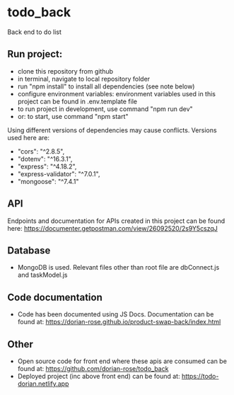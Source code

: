# todo_back

Back end to do list

## Run project:

- clone this repository from github
- in terminal, navigate to local repository folder
- run "npm install" to install all dependencies (see note below)
- configure environment variables: environment variables used in this project can be found in .env.template file
- to run project in development, use command "npm run dev"
- or: to start, use command "npm start"

Using different versions of dependencies may cause conflicts. Versions used here are:

- "cors": "^2.8.5",
- "dotenv": "^16.3.1",
- "express": "^4.18.2",
- "express-validator": "^7.0.1",
- "mongoose": "^7.4.1"

## API

Endpoints and documentation for APIs created in this project can be found here: https://documenter.getpostman.com/view/26092520/2s9Y5cszqJ

## Database

- MongoDB is used. Relevant files other than root file are dbConnect.js and taskModel.js

## Code documentation

- Code has been documented using JS Docs. Documentation can be found at: https://dorian-rose.github.io/product-swap-back/index.html

## Other

- Open source code for front end where these apis are consumed can be found at: https://github.com/dorian-rose/todo_back
- Deployed project (inc above front end) can be found at: https://todo-dorian.netlify.app
